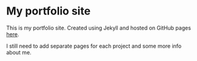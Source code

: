 # My portfolio site

This is my portfolio site. Created using Jekyll and hosted on GitHub pages [here](https://joosepalviste.github.io).

I still need to add separate pages for each project and some more info about me.
